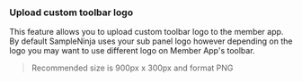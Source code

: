 ### Upload custom toolbar logo

This feature allows you to upload custom toolbar logo to the member app. By default SampleNinja uses your sub panel logo however depending on the logo you may want to use different logo on Member App's toolbar.

> Recommended size is 900px x 300px and format PNG
